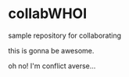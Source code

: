 # collabWHOI
sample repository for collaborating

this is gonna be awesome.

oh no! I'm conflict averse...

